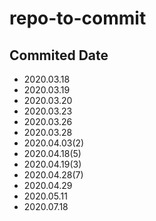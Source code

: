 # repo-to-commit

## Commited Date
- 2020.03.18
- 2020.03.19
- 2020.03.20
- 2020.03.23
- 2020.03.26
- 2020.03.28
- 2020.04.03(2)
- 2020.04.18(5)
- 2020.04.19(3)
- 2020.04.28(7)
- 2020.04.29
- 2020.05.11
- 2020.07.18

